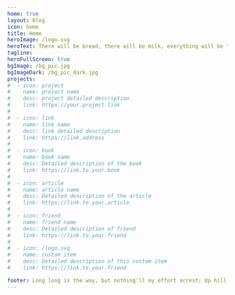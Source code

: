 ```yaml
---
home: true
layout: Blog
icon: home
title: Home
heroImage: /logo.svg
heroText: There will be bread, there will be milk, everything will be there.
tagline:
heroFullScreen: true
bgImage: /bg_pic.jpg
bgImageDark: /bg_pic_dark.jpg
projects:
#  - icon: project
#    name: project name
#    desc: project detailed description
#    link: https://your.project.link
#
#  - icon: link
#    name: link name
#    desc: link detailed description
#    link: https://link.address
#
#  - icon: book
#    name: book name
#    desc: Detailed description of the book
#    link: https://link.to.your.book
#
#  - icon: article
#    name: article name
#    desc: Detailed description of the article
#    link: https://link.to.your.article
#
#  - icon: friend
#    name: friend name
#    desc: Detailed description of friend
#    link: https://link.to.your.friend
#
#  - icon: /logo.svg
#    name: custom item
#    desc: Detailed description of this custom item
#    link: https://link.to.your.friend

footer: Long long is the way, but nothing'll my effort arrest; Up hill and down dale for the beauty I will quest!
---
```

